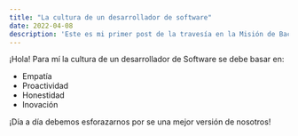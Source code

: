 ```yaml
---
title: "La cultura de un desarrollador de software"
date: 2022-04-08
description: 'Este es mi primer post de la travesía en la Misión de Backend con Node JS de Launch X.'
---
```


¡Hola! Para mí la cultura de un desarrollador de Software se debe basar en:

- Empatía
- Proactividad
- Honestidad
- Inovación

¡Día a día debemos esforazarnos por se una mejor versión de nosotros!

